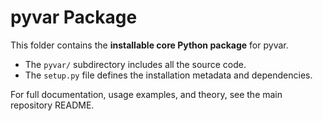 # pyvar Package

This folder contains the **installable core Python package** for pyvar.

- The `pyvar/` subdirectory includes all the source code.
- The `setup.py` file defines the installation metadata and dependencies.

For full documentation, usage examples, and theory, see the main repository README.

